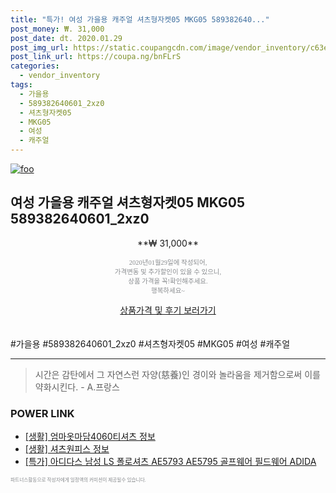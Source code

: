```yaml
--- 
title: "특가! 여성 가을용 캐주얼 셔츠형자켓05 MKG05 589382640..." 
post_money: ₩. 31,000 
post_date: dt. 2020.01.29 
post_img_url: https://static.coupangcdn.com/image/vendor_inventory/c63e/fde8813507a67dbd22e3afbee21eb8df37a647c0ebca50316f83c57134a5.jpg 
post_link_url: https://coupa.ng/bnFLrS 
categories: 
  - vendor_inventory 
tags: 
  - 가을용 
  - 589382640601_2xz0 
  - 셔츠형자켓05 
  - MKG05 
  - 여성 
  - 캐주얼 
--- 
```

[![foo](https://static.coupangcdn.com/image/vendor_inventory/c63e/fde8813507a67dbd22e3afbee21eb8df37a647c0ebca50316f83c57134a5.jpg)](https://coupa.ng/bnFLrS) 

## 여성 가을용 캐주얼 셔츠형자켓05 MKG05 589382640601_2xz0 
<p style="text-align: center;">**₩ 31,000**</p> 
<p style="text-align: center;"><span style="color: #898c8f; font-family: Georgia,Times,serif; font-size: 0.75em;">2020년01월29일에 작성되어, <br>가격변동 및 추가할인이 있을 수 있으니,<br> 상품 가격을 꼭!확인해주세요.<br>행복하세요~</span> 
</p>	 
<div markdown="0" style="text-align: center;"><a href="https://coupa.ng/bnFLrS" class="btn btn--success">상품가격 및 후기 보러가기</a></div> 
<br><br> 
  #가을용 #589382640601_2xz0 #셔츠형자켓05 #MKG05 #여성 #캐주얼 
<hr> 

> 시간은 감탄에서 그 자연스런 자양(慈養)인 경이와 놀라움을 제거함으로써 이를 약화시킨다. - A.프랑스 


### POWER LINK

* <a href="https://blog.naver.com/fasyy4321/221767101026" target="_blank"> [생활] 엄마옷마담4060티셔츠 정보 </a>
* <a href="https://blog.naver.com/sakai111/221762409289" target="_blank"> [생활] 셔츠원피스 정보 </a>
* <a href="https://blog.naver.com/santokki14/221788816182" target="_blank">[특가] 아디다스 남성 LS 폴로셔츠 AE5793 AE5795 골프웨어 필드웨어 ADIDA</a>

<span style="color: #898c8f; font-family: Georgia,Times,serif; font-size: 0.55em;">파트너스활동으로 작성자에게 일정액의 커미션이 제공될수 있습니다.</span> 
